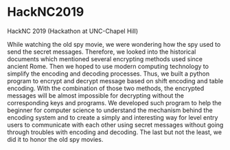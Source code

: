 # HackNC2019
HackNC 2019 (Hackathon at UNC-Chapel Hill)

While watching the old spy movie, we were wondering how the spy used to send the secret messages. Therefore, we looked into the historical documents which mentioned several encrypting methods used since ancient Rome. Then we hoped to use modern computing technology to simplify the encoding and decoding processes. Thus, we built a python program to encrypt and decrypt message based on shift encoding and table encoding. With the combination of those two methods, the encrypted messages will be almost impossible for decrypting without the corresponding keys and programs. We developed such program to help the beginner for computer science to understand the mechanism behind the encoding system and to create a simply and interesting way for level entry users to communicate with each other using secret messages without going through troubles with encoding and decoding. The last but not the least, we did it to honor the old spy movies.
